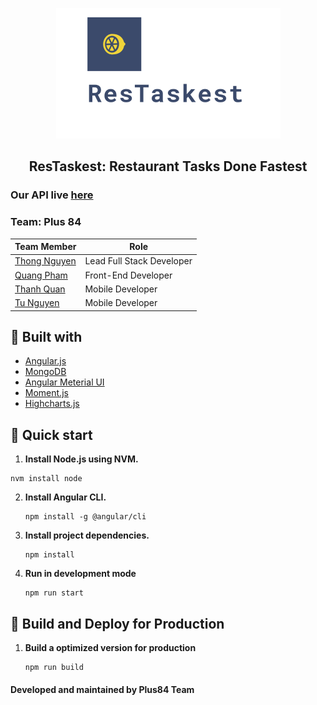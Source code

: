 <p align="center">
    <img src="./assets/restaskest.png" alt="Restaskest Logo">
</p>
<h2 align="center">ResTaskest: Restaurant Tasks Done Fastest</h2>
<h3>Our API live <a href="https://github.com/tylrtnguyen/restaskest-rest-api" target="_blank">here</a></h3>

### Team: Plus 84
| Team Member | Role |
| ----------- | -----|
| [Thong Nguyen](https://github.com/tylrtnguyen) | Lead Full Stack Developer |
| [Quang Pham](https://github.com/quangpham919) | Front-End Developer |
| [Thanh Quan](https://github.com/ThomasQuan) | Mobile Developer |
| [Tu Nguyen](https://github.com/tunguyen912) | Mobile Developer |

## :wrench: Built with
- [Angular.js](https://angular.io/)
- [MongoDB](https://www.mongodb.com/)
- [Angular Meterial UI](https://material.angular.io/)
- [Moment.js](https://momentjs.com/)
- [Highcharts.js](https://www.highcharts.com/)

## 🚀 Quick start
1. **Install Node.js using NVM.**
  ```shell
  nvm install node
  ```
2. **Install Angular CLI.**
   ```shell
   npm install -g @angular/cli
   ```
3. **Install project dependencies.**
   ```shell
   npm install
   ```
4. **Run in development mode**
   ```shell
   npm run start
   ```

## 💫 Build and Deploy for Production
1. **Build a optimized version for production**
   ```shell
   npm run build
   ```

<h4>Developed and maintained by Plus84 Team</h4>